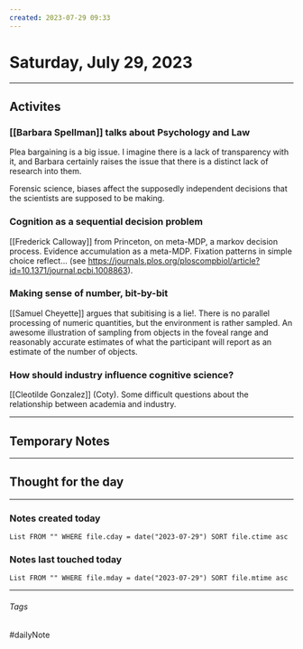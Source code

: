 ```yaml
---
created: 2023-07-29 09:33
---
```


# Saturday, July 29, 2023

---

## Activites

### [[Barbara Spellman]] talks about Psychology and Law
Plea bargaining is a big issue. I imagine there is a lack of transparency with it, and Barbara certainly raises the issue that there is a distinct lack of research into them.

Forensic science, biases affect the supposedly independent decisions that the scientists are supposed to be making.

### Cognition as a sequential decision problem
[[Frederick Calloway]] from Princeton, on meta-MDP, a markov decision process. Evidence accumulation as a meta-MDP. Fixation patterns in simple choice reflect... (see https://journals.plos.org/ploscompbiol/article?id=10.1371/journal.pcbi.1008863).

### Making sense of number, bit-by-bit
[[Samuel Cheyette]] argues that subitising is a lie!. There is no parallel processing of numeric quantities, but the environment is rather sampled. An awesome illustration of sampling from objects in the foveal range and reasonably accurate estimates of what the participant will report as an estimate of the number of objects.

### How should industry influence cognitive science?
[[Cleotilde Gonzalez]] (Coty). Some difficult questions about the relationship between academia and industry.

---

## Temporary Notes


---

## Thought for the day

---

### Notes created today
```dataview
List FROM "" WHERE file.cday = date("2023-07-29") SORT file.ctime asc
```

### Notes last touched today
```dataview
List FROM "" WHERE file.mday = date("2023-07-29") SORT file.mtime asc
```
---

###### Tags

#dailyNote
